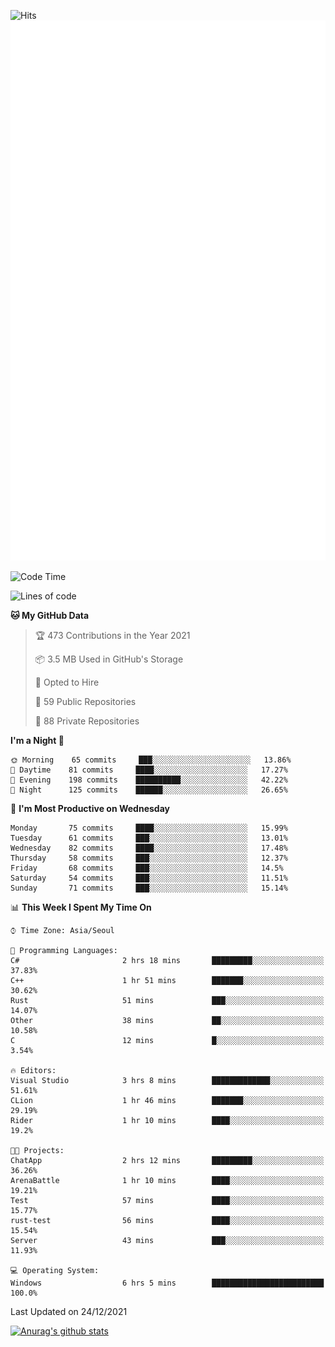 ![Hits](https://hits.seeyoufarm.com/api/count/incr/badge.svg?url=https%3A%2F%2Fgithub.com%2Fkokose1234&count_bg=%2379C83D&title_bg=%23555555&icon=apple.svg&icon_color=%23E7E7E7&title=hits&edge_flat=false)
<br/>
![Metrics](https://github.com/kokose1234/kokose1234/blob/main/github-metrics.svg)

<!--START_SECTION:waka-->
![Code Time](http://img.shields.io/badge/Code%20Time-349%20hrs%2024%20mins-blue)

![Lines of code](https://img.shields.io/badge/From%20Hello%20World%20I%27ve%20Written-8%20Million%20lines%20of%20code-blue)

**🐱 My GitHub Data** 

> 🏆 473 Contributions in the Year 2021
 > 
> 📦 3.5 MB Used in GitHub's Storage 
 > 
> 💼 Opted to Hire
 > 
> 📜 59 Public Repositories 
 > 
> 🔑 88 Private Repositories  
 > 
**I'm a Night 🦉** 

```text
🌞 Morning    65 commits     ███░░░░░░░░░░░░░░░░░░░░░░   13.86% 
🌆 Daytime    81 commits     ████░░░░░░░░░░░░░░░░░░░░░   17.27% 
🌃 Evening    198 commits    ██████████░░░░░░░░░░░░░░░   42.22% 
🌙 Night      125 commits    ██████░░░░░░░░░░░░░░░░░░░   26.65%

```
📅 **I'm Most Productive on Wednesday** 

```text
Monday       75 commits     ████░░░░░░░░░░░░░░░░░░░░░   15.99% 
Tuesday      61 commits     ███░░░░░░░░░░░░░░░░░░░░░░   13.01% 
Wednesday    82 commits     ████░░░░░░░░░░░░░░░░░░░░░   17.48% 
Thursday     58 commits     ███░░░░░░░░░░░░░░░░░░░░░░   12.37% 
Friday       68 commits     ███░░░░░░░░░░░░░░░░░░░░░░   14.5% 
Saturday     54 commits     ███░░░░░░░░░░░░░░░░░░░░░░   11.51% 
Sunday       71 commits     ███░░░░░░░░░░░░░░░░░░░░░░   15.14%

```


📊 **This Week I Spent My Time On** 

```text
⌚︎ Time Zone: Asia/Seoul

💬 Programming Languages: 
C#                       2 hrs 18 mins       █████████░░░░░░░░░░░░░░░░   37.83% 
C++                      1 hr 51 mins        ███████░░░░░░░░░░░░░░░░░░   30.62% 
Rust                     51 mins             ███░░░░░░░░░░░░░░░░░░░░░░   14.07% 
Other                    38 mins             ██░░░░░░░░░░░░░░░░░░░░░░░   10.58% 
C                        12 mins             █░░░░░░░░░░░░░░░░░░░░░░░░   3.54%

🔥 Editors: 
Visual Studio            3 hrs 8 mins        █████████████░░░░░░░░░░░░   51.61% 
CLion                    1 hr 46 mins        ███████░░░░░░░░░░░░░░░░░░   29.19% 
Rider                    1 hr 10 mins        ████░░░░░░░░░░░░░░░░░░░░░   19.2%

🐱‍💻 Projects: 
ChatApp                  2 hrs 12 mins       █████████░░░░░░░░░░░░░░░░   36.26% 
ArenaBattle              1 hr 10 mins        ████░░░░░░░░░░░░░░░░░░░░░   19.21% 
Test                     57 mins             ████░░░░░░░░░░░░░░░░░░░░░   15.77% 
rust-test                56 mins             ████░░░░░░░░░░░░░░░░░░░░░   15.54% 
Server                   43 mins             ███░░░░░░░░░░░░░░░░░░░░░░   11.93%

💻 Operating System: 
Windows                  6 hrs 5 mins        █████████████████████████   100.0%

```


 Last Updated on 24/12/2021
<!--END_SECTION:waka-->

[![Anurag's github stats](https://github-readme-stats.vercel.app/api?username=kokose1234&theme=dracula)](https://github.com/anuraghazra/github-readme-stats)



	
